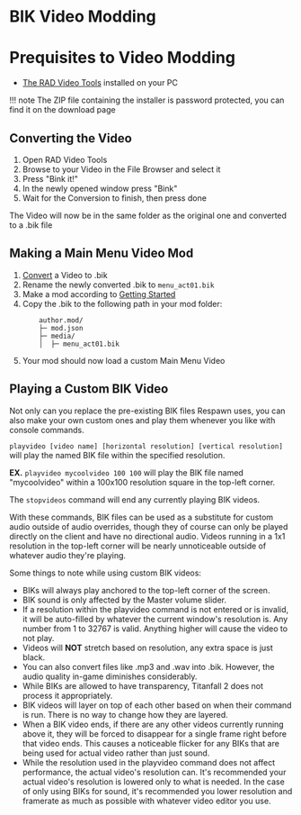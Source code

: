 # BIK Video Modding

# Prequisites to Video Modding

- [The RAD Video Tools](http://www.radgametools.com/bnkdown.htm)
installed on your PC

!!! note
    The ZIP file containing the installer is password protected, you can find it on the download page


## Converting the Video

1. Open RAD Video Tools
2. Browse to your Video in the File Browser and select it
3. Press "Bink it!"
4. In the newly opened window press "Bink"
5. Wait for the Conversion to finish, then press done

The Video will now be in the same folder as the original one and converted to a .bik file


## Making a Main Menu Video Mod

1. [Convert](#converting-the-video) a Video to .bik
2. Rename the newly converted .bik to `menu_act01.bik`
3. Make a mod according to [Getting Started](../gettingstarted.md)
4. Copy the .bik to the following path in your mod folder:
    ```text
        author.mod/
        ├─ mod.json
        ├─ media/
        │  ├─ menu_act01.bik
    ```
5. Your mod should now load a custom Main Menu Video


## Playing a Custom BIK Video

Not only can you replace the pre-existing BIK files Respawn uses, you can also make your own custom ones and play them whenever you like with console commands.

`playvideo [video name] [horizontal resolution] [vertical resolution]` will play the named BIK file within the specified resolution.

**EX.** `playvideo mycoolvideo 100 100` will play the BIK file named "mycoolvideo" within a 100x100 resolution square in the top-left corner.

The `stopvideos` command will end any currently playing BIK videos.

With these commands, BIK files can be used as a substitute for custom audio outside of audio overrides, though they of course can only be played directly on the client and have no directional audio. Videos running in a 1x1 resolution in the top-left corner will be nearly unnoticeable outside of whatever audio they're playing.

Some things to note while using custom BIK videos:

* BIKs will always play anchored to the top-left corner of the screen.
* BIK sound is only affected by the Master volume slider.
* If a resolution within the playvideo command is not entered or is invalid, it will be auto-filled by whatever the current window's resolution is. Any number from 1 to 32767 is valid. Anything higher will cause the video to not play.
* Videos will **NOT** stretch based on resolution, any extra space is just black.
* You can also convert files like .mp3 and .wav into .bik. However, the audio quality in-game diminishes considerably.
* While BIKs are allowed to have transparency, Titanfall 2 does not process it appropriately.
* BIK videos will layer on top of each other based on when their command is run. There is no way to change how they are layered.
* When a BIK video ends, if there are any other videos currently running above it, they will be forced to disappear for a single frame right before that video ends. This causes a noticeable flicker for any BIKs that are being used for actual video rather than just sound.
* While the resolution used in the playvideo command does not affect performance, the actual video's resolution can. It's recommended your actual video's resolution is lowered only to what is needed. In the case of only using BIKs for sound, it's recommended you lower resolution and framerate as much as possible with whatever video editor you use.

